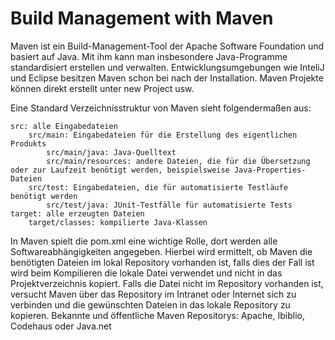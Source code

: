 

# Build Management with Maven

Maven ist ein Build-Management-Tool der Apache Software Foundation und basiert auf Java. Mit ihm kann man insbesondere Java-Programme standardisiert erstellen und verwalten. Entwicklungsumgebungen wie InteliJ und Eclipse besitzen Maven schon bei nach der Installation. Maven Projekte können direkt erstellt unter new Project usw.

Eine Standard Verzeichnisstruktur von Maven sieht folgendermaßen aus:


    src: alle Eingabedateien
        src/main: Eingabedateien für die Erstellung des eigentlichen Produkts
            src/main/java: Java-Quelltext
            src/main/resources: andere Dateien, die für die Übersetzung oder zur Laufzeit benötigt werden, beispielsweise Java-Properties-Dateien
        src/test: Eingabedateien, die für automatisierte Testläufe benötigt werden
            src/test/java: JUnit-Testfälle für automatisierte Tests
    target: alle erzeugten Dateien
        target/classes: kompilierte Java-Klassen

In Maven spielt die pom.xml eine wichtige Rolle, dort werden alle Softwareabhängigkeiten angegeben. Hierbei wird ermittelt, ob Maven die benötigten Dateien im lokal Repository vorhanden ist, falls dies der Fall ist wird beim Kompilieren die lokale Datei verwendet und nicht in das Projektverzeichnis kopiert.
Falls die Datei nicht im Repository vorhanden ist, versucht Maven über das Repository im Intranet oder Internet sich zu verbinden und die gewünschten Dateien in das lokale Repository zu kopieren.
Bekannte und öffentliche Maven Repositorys: Apache, Ibiblio, Codehaus oder Java.net
